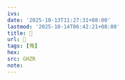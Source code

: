 ```yaml
---
ivs:
date: '2025-10-13T11:27:31+08:00'
lastmod: '2025-10-14T06:42:21+08:00'
title: 󰘉
url: 󰘉
tags: [俺]
hex: 
src: GHZR
note:
---
```

